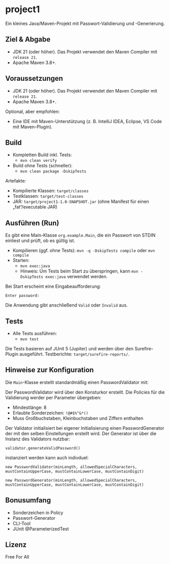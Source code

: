 # project1

Ein kleines Java/Maven-Projekt mit Passwort-Validierung und -Generierung.

## Ziel & Abgabe

- JDK 21 (oder höher). Das Projekt verwendet den Maven Compiler mit `release 21`.
- Apache Maven 3.8+.

## Voraussetzungen

- JDK 21 (oder höher). Das Projekt verwendet den Maven Compiler mit `release 21`.
- Apache Maven 3.8+.

Optional, aber empfohlen:

- Eine IDE mit Maven-Unterstützung (z. B. IntelliJ IDEA, Eclipse, VS Code mit Maven-Plugin).

## Build

- Kompletten Build inkl. Tests:
    - `mvn clean verify`
- Build ohne Tests (schneller):
    - `mvn clean package -DskipTests`

Artefakte:

- Kompilierte Klassen: `target/classes`
- Testklassen: `target/test-classes`
- JAR: `target/project1-1.0-SNAPSHOT.jar` (ohne Manifest für einen „fat“/executable JAR)

## Ausführen (Run)

Es gibt eine Main-Klasse `org.example.Main`, die ein Passwort von STDIN einliest und prüft, ob es gültig ist.

- Kompilieren (ggf. ohne Tests): `mvn -q -DskipTests compile` oder `mvn compile`
- Starten:
    - `mvn exec:java`
    - Hinweis: Um Tests beim Start zu überspringen, kann `mvn -DskipTests exec:java` verwendet werden.

Bei Start erscheint eine Eingabeaufforderung:

```
Enter password: 
```

Die Anwendung gibt anschließend `Valid` oder `Invalid` aus.

## Tests

- Alle Tests ausführen:
    - `mvn test`

Die Tests basieren auf JUnit 5 (Jupiter) und werden über den Surefire-Plugin ausgeführt. Testberichte:
`target/surefire-reports/`.

## Hinweise zur Konfiguration

Die `Main`-Klasse erstellt standardmäßig einen PasswordValidator mit:

Der PasswordValidator wird über den Konsturkor erstellt.
Die Policies für die Validierung werder per Parameter übergeben:

- Mindestlänge: 8
- Erlaubte Sonderzeichen: `!@#$%^&*()`
- Muss Großbuchstaben, Kleinbuchstaben und Ziffern enthalten

Der Validator initialisiert bei eigener Initialisierung einen PasswordGenerator der mit den selben
Einstellungen erstellt wird. Der Generator ist über die Instanz des Validators nutzbar:

`validator.generateValidPassword()`

instanziert werden kann auch indivduel:

`new PasswordValidator(minLength, allowedSpecialCharacters, mustContainUpperCase, mustContainLowerCase, mustContainDigit)`

`new PasswordGenerator(minLength, allowedSpecialCharacters, mustContainUpperCase, mustContainLowerCase, mustContainDigit)`

## Bonusumfang

- Sonderzeichen in Policy
- Passwort-Generator
- CLI-Tool
- JUnit @ParameterizedTest

## Lizenz

Free For All